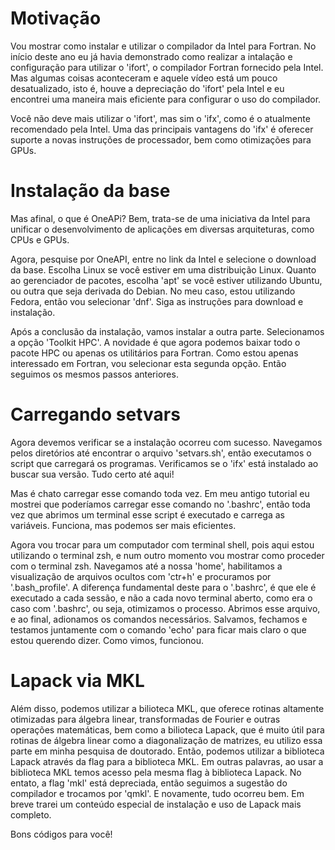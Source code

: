 # Motivação
Vou mostrar como instalar e utilizar o compilador da Intel para Fortran. No início deste ano eu já havia demonstrado como realizar a intalação e configuração para utilizar o 'ifort', o compilador Fortran fornecido pela Intel. Mas algumas
coisas aconteceram e aquele vídeo está um pouco desatualizado, isto é, houve a depreciação do 'ifort' pela Intel e eu encontrei uma maneira mais eficiente para configurar o uso do compilador.

Você não deve mais utilizar o 'ifort', mas sim o 'ifx', como é o atualmente recomendado pela Intel. Uma das principais vantagens do 'ifx' é oferecer suporte a novas instruções de processador, bem como otimizações para GPUs.

# Instalação da base
Mas afinal, o que é OneAPi? Bem, trata-se de uma iniciativa da Intel para unificar o desenvolvimento de aplicações em diversas arquiteturas, como CPUs e GPUs.

Agora, pesquise por OneAPI, entre no link da Intel e selecione o download da base. Escolha Linux se você estiver em uma distribuição Linux. Quanto ao gerenciador de pacotes, escolha 'apt' se você estiver utilizando Ubuntu, ou outra que seja derivada do Debian. No meu caso, estou utilizando Fedora, então vou selecionar 'dnf'. Siga as instruções para download e instalação.

Após a conclusão da instalação, vamos instalar a outra parte. Selecionamos a opção 'Toolkit HPC'. A novidade é que agora podemos baixar todo o pacote HPC ou apenas os utilitários para Fortran. Como estou apenas interessado em Fortran, vou selecionar esta segunda opção. Então seguimos os mesmos passos anteriores.

# Carregando setvars
Agora devemos verificar se a instalação ocorreu com sucesso. Navegamos pelos diretórios até encontrar o arquivo 'setvars.sh', então executamos o script que carregará os programas. Verificamos se o 'ifx' está instalado ao buscar sua versão. Tudo certo até aqui!

Mas é chato carregar esse comando toda vez. Em meu antigo tutorial eu mostrei que poderíamos carregar esse comando no '.bashrc', então toda vez que abrimos um terminal esse script é executado e carrega as variáveis. Funciona, mas podemos ser mais eficientes.

Agora vou trocar para um computador com terminal shell, pois aqui estou utilizando o terminal zsh, e num outro momento vou mostrar como proceder com o terminal zsh. Navegamos até a nossa 'home', habilitamos a visualização de arquivos ocultos com 'ctr+h' e procuramos por '.bash_profile'.
A diferença fundamental deste para o '.bashrc', é que ele é executado a cada sessão, e não a cada novo terminal aberto, como era o caso com '.bashrc', ou seja, otimizamos o processo. Abrimos esse arquivo, e ao final, adionamos os comandos necessários. Salvamos, fechamos e testamos juntamente com o comando 'echo' para ficar mais claro o que estou querendo dizer. Como vimos, funcionou.

# Lapack via MKL
Além disso, podemos utilizar a bilioteca MKL, que oferece rotinas altamente otimizadas para álgebra linear, transformadas de Fourier e outras operações matemáticas, bem como a bilioteca Lapack, que é muito útil para rotinas de álgebra linear como a diagonalização de matrizes, eu utilizo essa parte em minha pesquisa de doutorado. Então, podemos utilizar a biblioteca Lapack através da flag para a biblioteca MKL. Em outras palavras, ao usar a biblioteca MKL temos acesso pela mesma flag à biblioteca Lapack.
No entato, a flag 'mkl' está depreciada, então seguimos a sugestão do compilador e trocamos por 'qmkl'. E novamente, tudo ocorreu bem. Em breve trarei um conteúdo especial de instalação e uso de Lapack mais completo.

Bons códigos para você!